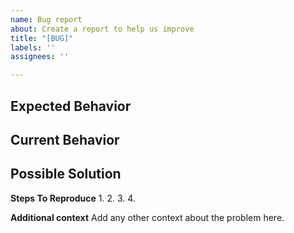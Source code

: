 ```yaml
---
name: Bug report
about: Create a report to help us improve
title: "[BUG]"
labels: ''
assignees: ''

---
```


## Expected Behavior

## Current Behavior

## Possible Solution

**Steps To Reproduce**
1.
2. 
3. 
4.

**Additional context**
Add any other context about the problem here.
